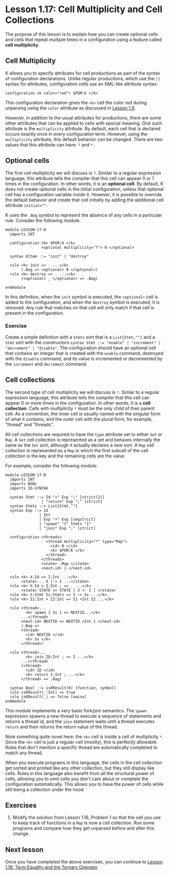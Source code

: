 # Lesson 1.17: Cell Multiplicity and Cell Collections

The purpose of this lesson is to explain how you can create optional cells
and cells that repeat multiple times in a configuration using a feature called
**cell multiplicity**.

## Cell Multiplicity

K allows you to specify attributes for cell productions as part of the syntax
of configuration declarations. Unlike regular productions, which use the `[]`
syntax for attributes, configuration cells use an XML-like attribute syntax:

```
configuration <k color="red"> $PGM:K </k>
```

This configuration declaration gives the `<k>` cell the color red during
unparsing using the `color` attribute as discussed in
[Lesson 1.9](../09_unparsing/README.md).

However, in addition to the usual attributes for productions, there are some
other attributes that can be applied to cells with special meaning. One such
attribute is the `multiplicity` attribute. By default, each cell that is
declared occurs exactly once in every configuration term. However, using the
`multiplicity` attribute, this default behavior can be changed. There are two
values that this attribute can have: `?` and `*`.

## Optional cells

The first cell multiplicity we will discuss is `?`. Similar to a regular
expression language, this attribute tells the compiler that this cell can
appear 0 or 1 times in the configuration. In other words, it is an
**optional cell**. By default, K does not create optional cells in the initial
configuration, unless that optional cell has a configuration variable inside
it. However, it is possible to override the default behavior and create that
cell initially by adding the additional cell attribute `initial=""`.

K uses the `.Bag` symbol to represent the absence of any cells in a particular
rule. Consider the following module:

```k
module LESSON-17-A
  imports INT

  configuration <k> $PGM:K </k>
                <optional multiplicity="?"> 0 </optional>

  syntax KItem ::= "init" | "destroy"

  rule <k> init => . ...</k>
       (.Bag => <optional> 0 </optional>)
  rule <k> destroy => . ...</k>
       (<optional> _ </optional> => .Bag)

endmodule
```	

In this definition, when the `init` symbol is executed, the `<optional>` cell
is added to the configuration, and when the `destroy` symbol is executed, it
is removed. Any rule that matches on that cell will only match if that cell is
present in the configuration.

### Exercise

Create a simple definition with a `Stmts` sort that is a `List{Stmt,""}` and
a `Stmt` sort with the constructors
`syntax Stmt ::= "enable" | "increment" | "decrement" | "disable"`. The
configuration should have an optional cell that contains an integer that
is created with the `enable` command, destroyed with the `disable` command,
and its value is incremented or decremented by the `increment` and `decrement`
command.

## Cell collections

The second type of cell multiplicity we will discuss is `*`. Simlar to a
regular expression language, this attribute tells the compiler that this cell
can appear 0 or more times in the configuration. In other words, it is a
**cell collection**. Cells with multiplicity `*` must be the only child of
their parent cell. As a convention, the inner cell is usually named with the
singular form of what it contains, and the outer cell with the plural form, for
example, "thread" and "threads".

All cell collections are required to have the `type` attribute set to either
`Set` or `Map`. A `Set` cell collection is represented as a set and behaves
internally the same as the `Set` sort, although it actually declares a new
sort. A `Map` cell collection is represented as a `Map` in which the first
subcell of the cell collection is the key and the remaining cells are the
value.

For example, consider the following module:

```k
module LESSON-17-B
  imports INT
  imports BOOL
  imports ID-SYNTAX

  syntax Stmt ::= Id "=" Exp ";" [strict(2)]
                | "return" Exp ";" [strict]
  syntax Stmts ::= List{Stmt,""}
  syntax Exp ::= Id 
               | Int 
               | Exp "+" Exp [seqstrict]
               | "spawn" "{" Stmts "}"
               | "join" Exp ";" [strict]

  configuration <threads>
                  <thread multiplicity="*" type="Map">
                    <id> 0 </id>
                    <k> $PGM:K </k>
                  </thread>
                </threads>
                <state> .Map </state>
                <next-id> 1 </next-id>

  rule <k> X:Id => I:Int ...</k>
       <state>... X |-> I ...</state>
  rule <k> X:Id = I:Int ; => . ...</k>
       <state> STATE => STATE [ X <- I ] </state>
  rule <k> S:Stmt Ss:Stmts => S ~> Ss ...</k>
  rule <k> I1:Int + I2:Int => I1 +Int I2 ...</k>

  rule <thread>...
         <k> spawn { Ss } => NEXTID...</k>
       ...</thread>
       <next-id> NEXTID => NEXTID +Int 1 </next-id>
       (.Bag => 
       <thread>
         <id> NEXTID </id>
         <k> Ss </k>
       </thread>)

  rule <thread>...
         <k> join ID:Int ; => I ...</k>
       ...</thread>
       (<thread>
         <id> ID </id>
         <k> return I:Int ; ...</k>
       </thread> => .Bag)

  syntax Bool ::= isKResult(K) [function, symbol]
  rule isKResult(_:Int) => true
  rule isKResult(_) => false [owise]
endmodule
```

This module implements a very basic fork/join semantics. The `spawn` expression
spawns a new thread to execute a sequence of statements and returns a thread
id, and the `join` statement waits until a thread executes `return` and then
returns the return value of the thread.

Note something quite novel here: the `<k>` cell is inside a cell of
multiplicity `*`. Since the `<k>` cell is just a regular cell (mostly), this
is perfectly allowable. Rules that don't mention a specific thread are
automatically completed to match any thread.

When you execute programs in this language, the cells in the cell collection
get sorted and printed like any other collection, but they still display like
cells. Rules in this language also benefit from all the structural power of
cells, allowing you to omit cells you don't care about or complete the
configuration automatically. This allows you to have the power of cells while
still being a collection under the hood.

## Exercises

1. Modify the solution from Lesson 1.16, Problem 1 so that the cell you use to
keep track of functions in a `Map` is now a cell collection. Run some programs
and compare how they get unparsed before and after this change.

## Next lesson

Once you have completed the above exercises, you can continue to
[Lesson 1.18: Term Equality and the Ternary Operator](../18_equality_and_conditionals/README.md).
